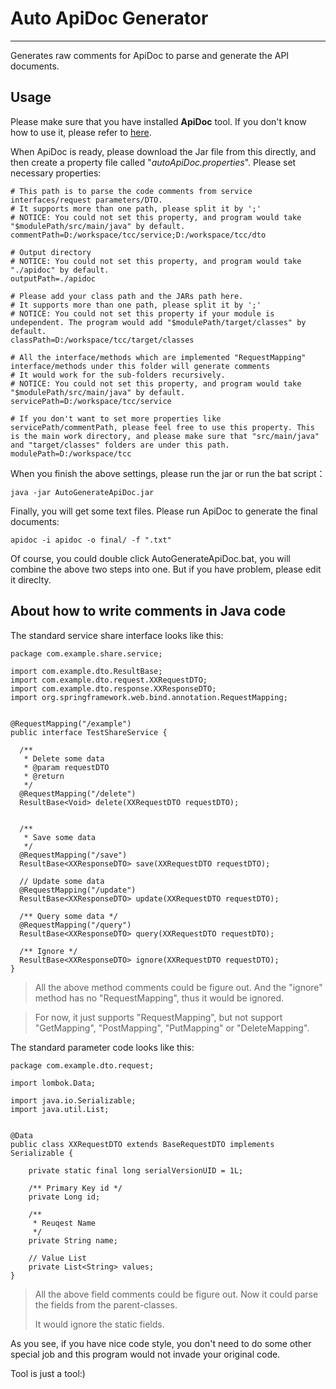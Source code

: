 # Auto ApiDoc Generator #


----------
Generates raw comments for ApiDoc to parse and generate the API documents.


## Usage ##

Please make sure that you have installed **ApiDoc** tool.  If you don't know how to use it, please refer to [here](https://github.com/apidoc/apidoc).

When ApiDoc is ready, please download the Jar file from this directly, and then create a property file called "*autoApiDoc.properties*". Please set necessary properties:
    
    # This path is to parse the code comments from service interfaces/request parameters/DTO. 
	# It supports more than one path, please split it by ';'
    # NOTICE: You could not set this property, and program would take "$modulePath/src/main/java" by default.
    commentPath=D:/workspace/tcc/service;D:/workspace/tcc/dto
    
    # Output directory
    # NOTICE: You could not set this property, and program would take "./apidoc" by default.
    outputPath=./apidoc
    
    # Please add your class path and the JARs path here.
    # It supports more than one path, please split it by ';'
    # NOTICE: You could not set this property if your module is undependent. The program would add "$modulePath/target/classes" by default.  
    classPath=D:/workspace/tcc/target/classes
    
    # All the interface/methods which are implemented "RequestMapping" interface/methods under this folder will generate comments
    # It would work for the sub-folders recursively.
    # NOTICE: You could not set this property, and program would take "$modulePath/src/main/java" by default.
    servicePath=D:/workspace/tcc/service

    # If you don't want to set more properties like servicePath/commentPath, please feel free to use this property. This is the main work directory, and please make sure that "src/main/java" and "target/classes" folders are under this path.
    modulePath=D:/workspace/tcc

When you finish the above settings, please run the jar or run the bat script：

    java -jar AutoGenerateApiDoc.jar

Finally, you will get some text files. Please run ApiDoc to generate the final documents:

    apidoc -i apidoc -o final/ -f ".txt"

Of course, you could double click AutoGenerateApiDoc.bat, you will combine the above two steps into one. But if you have problem, please edit it direclty.   


## About how to write comments in Java code ##

The standard service share interface looks like this:

    package com.example.share.service;
    
    import com.example.dto.ResultBase;
    import com.example.dto.request.XXRequestDTO;
	import com.example.dto.response.XXResponseDTO;
    import org.springframework.web.bind.annotation.RequestMapping;
    
    
    @RequestMapping("/example")
    public interface TestShareService {
    
      /**
       * Delete some data
       * @param requestDTO
       * @return
       */
      @RequestMapping("/delete")
      ResultBase<Void> delete(XXRequestDTO requestDTO);
    

      /**
       * Save some data
       */
      @RequestMapping("/save")
      ResultBase<XXResponseDTO> save(XXRequestDTO requestDTO);

      // Update some data
      @RequestMapping("/update")
      ResultBase<XXResponseDTO> update(XXRequestDTO requestDTO);

      /** Query some data */
      @RequestMapping("/query")
      ResultBase<XXResponseDTO> query(XXRequestDTO requestDTO);

      /** Ignore */
      ResultBase<XXResponseDTO> ignore(XXRequestDTO requestDTO);
    }


> All the above method comments could be figure out. And the "ignore" method has no "RequestMapping", thus it would be ignored.

> For now, it just supports "RequestMapping", but not support "GetMapping", "PostMapping", "PutMapping" or "DeleteMapping".

The standard parameter code looks like this:

    package com.example.dto.request;
    
    import lombok.Data;
    
    import java.io.Serializable;
    import java.util.List;
    
    
    @Data
    public class XXRequestDTO extends BaseRequestDTO implements Serializable {
    
        private static final long serialVersionUID = 1L;
    
    	/** Primary Key id */
    	private Long id;
    
        /**
         * Reuqest Name
         */
    	private String name;
    
   		// Value List
  	    private List<String> values;    
    }

> All the above field comments could be figure out. Now it could parse the fields from the parent-classes. 
>
> It would ignore the static fields.

  As you see, if you have nice code style, you don't need to do some other special job and this program would not invade your original code. 

  Tool is just a tool:)

  